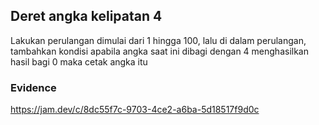 ## Deret angka kelipatan 4
Lakukan perulangan dimulai dari 1 hingga 100, lalu di dalam perulangan, tambahkan kondisi apabila angka saat ini dibagi dengan 4 menghasilkan hasil bagi 0 maka cetak angka itu

### Evidence
https://jam.dev/c/8dc55f7c-9703-4ce2-a6ba-5d18517f9d0c